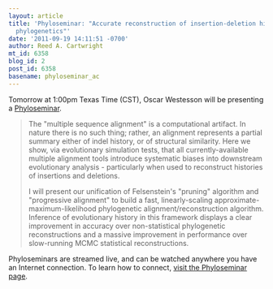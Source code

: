```yaml
---
layout: article
title: 'Phyloseminar: "Accurate reconstruction of insertion-deletion histories by  statistical
  phylogenetics"'
date: '2011-09-19 14:11:51 -0700'
author: Reed A. Cartwright
mt_id: 6358
blog_id: 2
post_id: 6358
basename: phyloseminar_ac
---
```

Tomorrow at 1:00pm Texas Time (CST), Oscar Westesson will be presenting a [Phyloseminar](http://phyloseminar.org/).

> The "multiple sequence alignment" is a computational artifact. In
> nature there is no such thing; rather, an alignment represents a
> partial summary either of indel history, or of structural similarity.
> Here we show, via evolutionary simulation tests, that all
> currently-available multiple alignment tools introduce systematic
> biases into downstream evolutionary analysis - particularly when used
> to reconstruct histories of insertions and deletions.
> 
> I will present our unification of Felsenstein's "pruning"
> algorithm and "progressive alignment" to build a fast,
> linearly-scaling approximate-maximum-likelihood phylogenetic
> alignment/reconstruction algorithm. Inference of evolutionary history
> in this framework displays a clear improvement in accuracy over
> non-statistical phylogenetic reconstructions and a massive improvement
> in performance over slow-running MCMC statistical reconstructions.

Phyloseminars are streamed live, and can be watched anywhere you have an Internet connection.  To learn how to connect, [visit the Phyloseminar page](http://phyloseminar.org/connect.html).
